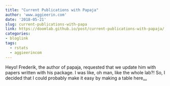 ```yaml
---
title: "Current Publications with Papaja"
author: 'www.aggieerin.com'
date: '2018-05-21'
slug: current-publications-with-papa
link: https://doomlab.github.io/post/current-publications-with-papaja/
categories:
- bloglink
tags:
  - rstats
  - aggieerincom
---
```


Heyo! Frederik, the author of papaja, requested that we update him with papers written with his package. I was like, oh man, like the whole lab?! So, I decided that I could probably make it easy by making a table here[... <i class="fas fa-external-link-alt"></i>](https://doomlab.github.io/post/current-publications-with-papaja/)

